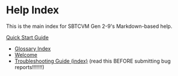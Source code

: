 # Help Index
This is the main index for SBTCVM Gen 2-9's Markdown-based help.

[Quick Start Guide](../../guide.md)

- [Glossary Index](glossary/glossary.md)
- [Welcome](welcome.md)
- [Troubleshooting Guide (index)](/troubleshoot/troubleshoot.md) (read this BEFORE submitting bug reports!!!!!!!)